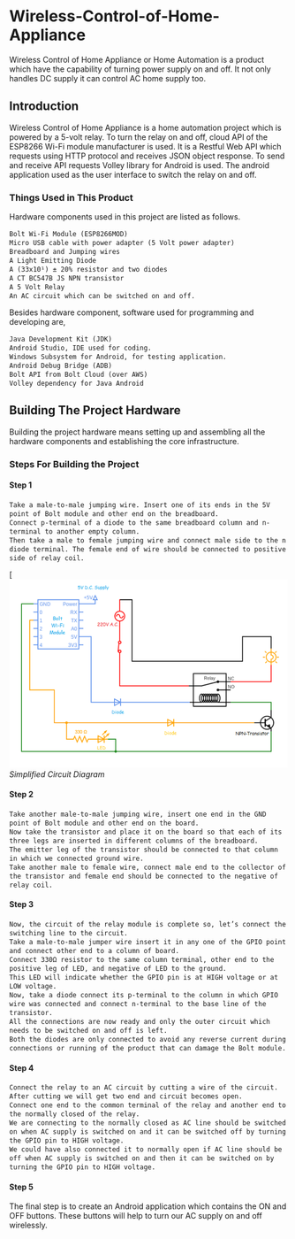 # Wireless-Control-of-Home-Appliance
Wireless Control of Home Appliance or Home Automation is a product which have the capability of turning power supply on and off. It not only handles DC supply it can control AC home supply too.
## Introduction
Wireless Control of Home Appliance is a home automation project which is powered by a 5-volt relay. To turn the relay on and off, cloud API of the ESP8266 Wi-Fi module manufacturer is used. It is a Restful Web API which requests using HTTP protocol and receives JSON object response.
To send and receive API requests Volley library for Android is used. The android application used as the user interface to switch the relay on and off.

### Things Used in This Product
Hardware components used in this project are listed as follows.

	Bolt Wi-Fi Module (ESP8266MOD)
	Micro USB cable with power adapter (5 Volt power adapter)
	Breadboard and Jumping wires
	A Light Emitting Diode
	A (33x10¹) ± 20% resistor and two diodes
	A CT BC547B JS NPN transistor
	A 5 Volt Relay
	An AC circuit which can be switched on and off.

Besides hardware component, software used for programming and developing are,

	Java Development Kit (JDK)
	Android Studio, IDE used for coding.
	Windows Subsystem for Android, for testing application.
	Android Debug Bridge (ADB)
	Bolt API from Bolt Cloud (over AWS)
	Volley dependency for Java Android


## Building The Project Hardware
Building the project hardware means setting up and assembling all the hardware components and establishing the core infrastructure. 

### Steps For Building the Project
#### Step 1
    Take a male-to-male jumping wire. Insert one of its ends in the 5V point of Bolt module and other end on the breadboard.
    Connect p-terminal of a diode to the same breadboard column and n-terminal to another empty column.
    Then take a male to female jumping wire and connect male side to the n diode terminal. The female end of wire should be connected to positive side of relay coil. 

 
[![Semantic description of image](/images/image.png "Simplified Circuit Diagram")*Simplified Circuit Diagram*

#### Step 2
    Take another male-to-male jumping wire, insert one end in the GND point of Bolt module and other end on the board.
    Now take the transistor and place it on the board so that each of its three legs are inserted in different columns of the breadboard.
    The emitter leg of the transistor should be connected to that column in which we connected ground wire.
    Take another male to female wire, connect male end to the collector of the transistor and female end should be connected to the negative of relay coil.

#### Step 3
    Now, the circuit of the relay module is complete so, let’s connect the switching line to the circuit.
    Take a male-to-male jumper wire insert it in any one of the GPIO point and connect other end to a column of board.
    Connect 330Ω resistor to the same column terminal, other end to the positive leg of LED, and negative of LED to the ground.
    This LED will indicate whether the GPIO pin is at HIGH voltage or at LOW voltage.
    Now, take a diode connect its p-terminal to the column in which GPIO wire was connected and connect n-terminal to the base line of the transistor.
    All the connections are now ready and only the outer circuit which needs to be switched on and off is left.
    Both the diodes are only connected to avoid any reverse current during connections or running of the product that can damage the Bolt module.

#### Step 4
    Connect the relay to an AC circuit by cutting a wire of the circuit. After cutting we will get two end and circuit becomes open.
    Connect one end to the common terminal of the relay and another end to the normally closed of the relay.
    We are connecting to the normally closed as AC line should be switched on when AC supply is switched on and it can be switched off by turning the GPIO pin to HIGH voltage.
    We could have also connected it to normally open if AC line should be off when AC supply is switched on and then it can be switched on by turning the GPIO pin to HIGH voltage.

#### Step 5
The final step is to create an Android application which contains the ON and OFF buttons. These buttons will help to turn our AC supply on and off wirelessly.
